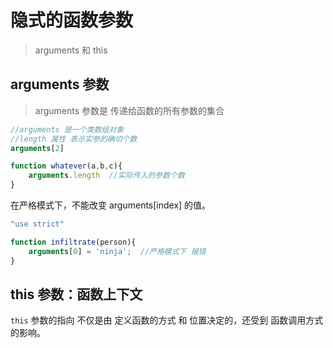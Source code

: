# 隐式的函数参数

> arguments 和 this



## arguments 参数

> arguments 参数是 传递给函数的所有参数的集合

```javascript
//arguments 是一个类数组对象 
//length 属性 表示实参的确切个数
arguments[2]  

function whatever(a,b,c){
    arguments.length  //实际传入的参数个数
}
```



在严格模式下，不能改变 arguments[index] 的值。

```javascript
"use strict"

function infiltrate(person){
    arguments[0] = 'ninja';  //严格模式下 报错
}
```



## this 参数：函数上下文

`this` 参数的指向 不仅是由 定义函数的方式 和 位置决定的，还受到 函数调用方式的影响。



















































